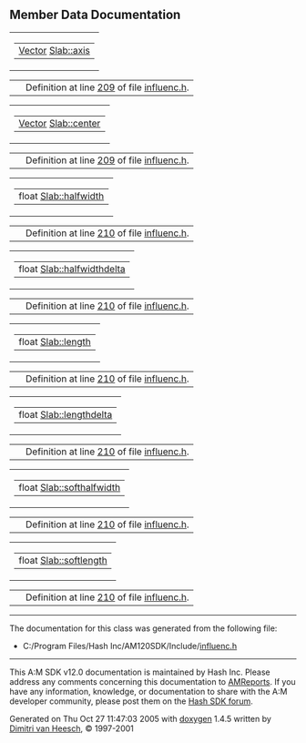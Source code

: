 ## Member Data Documentation

<span id="433169d5d9bcbb6d43f0d288e68f0cad" class="anchor"></span>

<table class="mdTable" data-cellpadding="2" data-cellspacing="0">
<colgroup>
<col style="width: 100%" />
</colgroup>
<tbody>
<tr>
<td class="mdRow"><table data-cellpadding="0" data-cellspacing="0" data-border="0">
<tbody>
<tr>
<td class="md" data-nowrap="" data-valign="top"><a href="classVector.md" class="el">Vector</a> <a href="classSlab.md#433169d5d9bcbb6d43f0d288e68f0cad" class="el">Slab::axis</a></td>
</tr>
</tbody>
</table></td>
</tr>
</tbody>
</table>

|  |  |
|----|----|
|   | Definition at line <a href="influenc_8h-source.md#l00209" class="el">209</a> of file <a href="influenc_8h-source.md" class="el">influenc.h</a>. |

<span id="adb115059e28d960fa8badfac5516667" class="anchor"></span>

<table class="mdTable" data-cellpadding="2" data-cellspacing="0">
<colgroup>
<col style="width: 100%" />
</colgroup>
<tbody>
<tr>
<td class="mdRow"><table data-cellpadding="0" data-cellspacing="0" data-border="0">
<tbody>
<tr>
<td class="md" data-nowrap="" data-valign="top"><a href="classVector.md" class="el">Vector</a> <a href="classSlab.md#adb115059e28d960fa8badfac5516667" class="el">Slab::center</a></td>
</tr>
</tbody>
</table></td>
</tr>
</tbody>
</table>

|  |  |
|----|----|
|   | Definition at line <a href="influenc_8h-source.md#l00209" class="el">209</a> of file <a href="influenc_8h-source.md" class="el">influenc.h</a>. |

<span id="534f9475dbab9d658c47f473afacb5de" class="anchor"></span>

<table class="mdTable" data-cellpadding="2" data-cellspacing="0">
<colgroup>
<col style="width: 100%" />
</colgroup>
<tbody>
<tr>
<td class="mdRow"><table data-cellpadding="0" data-cellspacing="0" data-border="0">
<tbody>
<tr>
<td class="md" data-nowrap="" data-valign="top">float <a href="classSlab.md#534f9475dbab9d658c47f473afacb5de" class="el">Slab::halfwidth</a></td>
</tr>
</tbody>
</table></td>
</tr>
</tbody>
</table>

|  |  |
|----|----|
|   | Definition at line <a href="influenc_8h-source.md#l00210" class="el">210</a> of file <a href="influenc_8h-source.md" class="el">influenc.h</a>. |

<span id="9897f2e3e10aa27dfea4fdd010eb4107" class="anchor"></span>

<table class="mdTable" data-cellpadding="2" data-cellspacing="0">
<colgroup>
<col style="width: 100%" />
</colgroup>
<tbody>
<tr>
<td class="mdRow"><table data-cellpadding="0" data-cellspacing="0" data-border="0">
<tbody>
<tr>
<td class="md" data-nowrap="" data-valign="top">float <a href="classSlab.md#9897f2e3e10aa27dfea4fdd010eb4107" class="el">Slab::halfwidthdelta</a></td>
</tr>
</tbody>
</table></td>
</tr>
</tbody>
</table>

|  |  |
|----|----|
|   | Definition at line <a href="influenc_8h-source.md#l00210" class="el">210</a> of file <a href="influenc_8h-source.md" class="el">influenc.h</a>. |

<span id="2fa47f7c65fec19cc163b195725e3844" class="anchor"></span>

<table class="mdTable" data-cellpadding="2" data-cellspacing="0">
<colgroup>
<col style="width: 100%" />
</colgroup>
<tbody>
<tr>
<td class="mdRow"><table data-cellpadding="0" data-cellspacing="0" data-border="0">
<tbody>
<tr>
<td class="md" data-nowrap="" data-valign="top">float <a href="classSlab.md#2fa47f7c65fec19cc163b195725e3844" class="el">Slab::length</a></td>
</tr>
</tbody>
</table></td>
</tr>
</tbody>
</table>

|  |  |
|----|----|
|   | Definition at line <a href="influenc_8h-source.md#l00210" class="el">210</a> of file <a href="influenc_8h-source.md" class="el">influenc.h</a>. |

<span id="db75ee0a80f4b8a7bc5a2df3be49eead" class="anchor"></span>

<table class="mdTable" data-cellpadding="2" data-cellspacing="0">
<colgroup>
<col style="width: 100%" />
</colgroup>
<tbody>
<tr>
<td class="mdRow"><table data-cellpadding="0" data-cellspacing="0" data-border="0">
<tbody>
<tr>
<td class="md" data-nowrap="" data-valign="top">float <a href="classSlab.md#db75ee0a80f4b8a7bc5a2df3be49eead" class="el">Slab::lengthdelta</a></td>
</tr>
</tbody>
</table></td>
</tr>
</tbody>
</table>

|  |  |
|----|----|
|   | Definition at line <a href="influenc_8h-source.md#l00210" class="el">210</a> of file <a href="influenc_8h-source.md" class="el">influenc.h</a>. |

<span id="bf53139efc301194dae1e87d86f18e50" class="anchor"></span>

<table class="mdTable" data-cellpadding="2" data-cellspacing="0">
<colgroup>
<col style="width: 100%" />
</colgroup>
<tbody>
<tr>
<td class="mdRow"><table data-cellpadding="0" data-cellspacing="0" data-border="0">
<tbody>
<tr>
<td class="md" data-nowrap="" data-valign="top">float <a href="classSlab.md#bf53139efc301194dae1e87d86f18e50" class="el">Slab::softhalfwidth</a></td>
</tr>
</tbody>
</table></td>
</tr>
</tbody>
</table>

|  |  |
|----|----|
|   | Definition at line <a href="influenc_8h-source.md#l00210" class="el">210</a> of file <a href="influenc_8h-source.md" class="el">influenc.h</a>. |

<span id="4cd9304c784be800ce6d40457a146f77" class="anchor"></span>

<table class="mdTable" data-cellpadding="2" data-cellspacing="0">
<colgroup>
<col style="width: 100%" />
</colgroup>
<tbody>
<tr>
<td class="mdRow"><table data-cellpadding="0" data-cellspacing="0" data-border="0">
<tbody>
<tr>
<td class="md" data-nowrap="" data-valign="top">float <a href="classSlab.md#4cd9304c784be800ce6d40457a146f77" class="el">Slab::softlength</a></td>
</tr>
</tbody>
</table></td>
</tr>
</tbody>
</table>

|  |  |
|----|----|
|   | Definition at line <a href="influenc_8h-source.md#l00210" class="el">210</a> of file <a href="influenc_8h-source.md" class="el">influenc.h</a>. |

------------------------------------------------------------------------

The documentation for this class was generated from the following file:

- C:/Program Files/Hash Inc/AM120SDK/Include/<a href="influenc_8h-source.md" class="el">influenc.h</a>

------------------------------------------------------------------------

<span class="small">This A:M SDK v12.0 documentation is maintained by Hash Inc. Please address any comments concerning this documentation to [AMReports](http://www.hash.com/reports). If you have any information, knowledge, or documentation to share with the A:M developer community, please post them on the [Hash SDK forum](http://www.hash.com/forums/index.php?showforum=11).</span>

Generated on Thu Oct 27 11:47:03 2005 with [<span class="image placeholder" original-image-src="doxygen.png" original-image-title="" height="45" width="100" align="middle" border="0">doxygen</span>](http://www.doxygen.org/index.html) 1.4.5 written by [Dimitri van Heesch](mailto:dimitri@stack.nl), © 1997-2001
